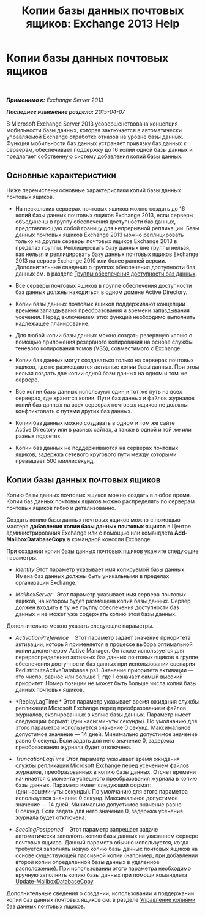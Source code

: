 ﻿---
title: 'Копии базы данных почтовых ящиков: Exchange 2013 Help'
TOCTitle: Копии базы данных почтовых ящиков
ms:assetid: ce748bca-3e24-493b-b9e6-153157bffd6a
ms:mtpsurl: https://technet.microsoft.com/ru-ru/library/Dd979802(v=EXCHG.150)
ms:contentKeyID: 50489097
ms.date: 05/22/2018
mtps_version: v=EXCHG.150
ms.translationtype: MT
---

# Копии базы данных почтовых ящиков

 

_**Применимо к:** Exchange Server 2013_

_**Последнее изменение раздела:** 2015-04-07_

В Microsoft Exchange Server 2013 усовершенствована концепция мобильности базы данных, которая заключается в автоматически управляемой Exchange отработке отказов на уровне базы данных. Функция мобильности баз данных устраняет привязку баз данных к серверам, обеспечивает поддержку до 16 копий одной базы данных и предлагает собственную систему добавления копий базы данных.

## Основные характеристики

Ниже перечислены основные характеристики копий базы данных почтовых ящиков.

  - На нескольких серверах почтовых ящиков можно создать до 16 копий базы данных почтовых ящиков Exchange 2013, если серверы объединены в группу обеспечения доступности баз данных, представляющую собой границу для непрерывной репликации. Базы данных почтовых ящиков Exchange 2013 можно реплицировать только на другие серверы почтовых ящиков Exchange 2013 в пределах группы. Реплицировать базу данных вне группы нельзя, как нельзя и реплицировать базу данных почтовых ящиков Exchange 2013 на сервер Exchange 2010 или более ранней версии. Дополнительные сведения о группах обеспечения доступности баз данных см. в разделе [Группы обеспечения доступности баз данных](database-availability-groups-dags-exchange-2013-help.md).

  - Все серверы почтовых ящиков в группе обеспечения доступности баз данных должны находиться в одном домене Active Directory.

  - Копии базы данных почтовых ящиков поддерживают концепции времени запаздывания преобразования и времени запаздывания усечения. Перед включением этих функций необходимо выполнить надлежащее планирование.

  - Для любой копии базы данных можно создать резервную копию с помощью приложения резервного копирования на основе службы теневого копирования томов (VSS), совместимого с Exchange.

  - Копии баз данных могут создаваться только на серверах почтовых ящиков, где не размещаются активные копии базы данных. При этом нельзя создать две копии одной базы данных на одном и том же сервере.

  - Все копии базы данных используют один и тот же путь на всех серверах, где хранятся копии. Пути баз данных и файлов журналов копий баз данных на всех серверах почтовых ящиков не должны конфликтовать с путями других баз данных.

  - Копии баз данных можно создавать в одном и том же сайте Active Directory или в разных сайтах, а также в одной и той же или разных подсетях.

  - Копии баз данных не поддерживаются на серверах почтовых ящиков, задержка сетевого кругового пути между которыми превышает 500 миллисекунд.

## Копии базы данных почтовых ящиков

Копию базы данных почтовых ящиков можно создать в любое время. Копии баз данных почтовых ящиков можно распределять по серверам почтовых ящиков гибко и детализованно.

Создать копию базы данных почтовых ящиков можно с помощью мастера **добавления копии базы данных почтовых ящиков** в Центре администрирования Exchange или с помощью или командлета **Add-MailboxDatabaseCopy** в командной консоли Exchange.

При создании копии базы данных почтовых ящиков укажите следующие параметры.

  - *Identity* Этот параметр указывает имя копируемой базы данных. Имена баз данных должны быть уникальными в пределах организации Exchange.

  - *MailboxServer*   Этот параметр указывает имя сервера почтовых ящиков, на котором будет размещена копия базы данных. Сервер должен входить в ту же группу обеспечения доступности баз данных и не может уже содержать копию этой базы данных.

Дополнительно можно указать следующие параметры.

  - *ActivationPreference*    Этот параметр задает значение приоритета активации, который применяется в процессе выбора оптимальной копии диспетчером Active Manager. Он также используется для перераспределения активных баз данных почтовых ящиков в группе обеспечения доступности баз данных при использовании сценария RedistributeActiveDatabases.ps1. Значение приоритета активации — это число, равное или больше 1, где 1 означает самый высокий приоритет. Номер позиции не может быть больше числа копий базы данных почтовых ящиков.

  - *ReplayLagTime * Этот параметр указывает время ожидания службы репликации Microsoft Exchange перед преобразованием файлов журналов, скопированных в копию базы данных. Параметр имеет следующий формат: (дни.часы:минуты:секунды). По умолчанию для этого параметра используется значение 0 секунд. Максимальное допустимое значение — 14 дней. Минимально допустимое значение равно 0 секунд. Если задать для него значение 0, задержка преобразования журнала будет отключена.

  - *TruncationLagTime* Этот параметр указывает время ожидания службы репликации Microsoft Exchange перед усечением файлов журналов, преобразованных в копию базы данных. Отсчет времени начинается с момента успешного преобразования журнала в копию базы данных. Параметр имеет следующий формат: (дни.часы:минуты:секунды). По умолчанию для этого параметра используется значение 0 секунд. Максимальное допустимое значение — 14 дней. Минимально допустимое значение равно 0 секунд. Если задать для него значение 0, задержка усечения журнала будет отключена.

  - *SeedingPostponed*    Этот параметр запрещает задаче автоматически заполнять копию базы данных на указанном сервере почтовых ящиков. Данный параметр обычно используется, когда требуется заполнять новую копию базы данных почтовых ящиков на основе существующей пассивной копии (например, при добавлении второй копии определенной базы данных в удаленное расположение). При использовании этого параметра необходимо вручную заполнить копию базы данных при помощи командлета [Update-MailboxDatabaseCopy](https://technet.microsoft.com/ru-ru/library/dd335201\(v=exchg.150\)).

Дополнительные сведения о создании, использовании и поддержании копий баз данных почтовых ящиков см. в разделе [Управление копиями баз данных почтовых ящиков](managing-mailbox-database-copies-exchange-2013-help.md).

